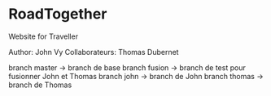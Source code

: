 # RoadTogether
Website for Traveller

Author: John Vy
Collaborateurs: Thomas Dubernet

branch master -> branch de base
branch fusion -> branch de test pour fusionner John et Thomas
branch john -> branch de John
branch thomas -> branch de Thomas